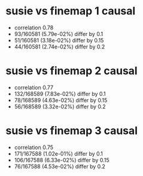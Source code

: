 # susie vs finemap  1 causal

- correlation 0.78
- 93/160581 (5.79e-02%) differ by 0.1
- 51/160581 (3.18e-02%) differ by 0.15
- 44/160581 (2.74e-02%) differ by 0.2


# susie vs finemap  2 causal

- correlation 0.77
- 132/168589 (7.83e-02%) differ by 0.1
- 78/168589 (4.63e-02%) differ by 0.15
- 56/168589 (3.32e-02%) differ by 0.2


# susie vs finemap  3 causal

- correlation 0.75
- 171/167588 (1.02e-01%) differ by 0.1
- 106/167588 (6.33e-02%) differ by 0.15
- 76/167588 (4.53e-02%) differ by 0.2


